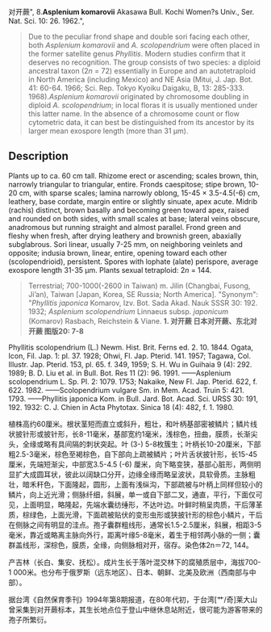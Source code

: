 对开蕨",
8.**Asplenium komarovii** Akasawa Bull. Kochi Women?s Univ., Ser. Nat. Sci. 10: 26. 1962.",

> Due to the peculiar frond shape and double sori facing each other, both *Asplenium komarovii* and *A. scolopendrium* were often placed in the former satellite genus *Phyllitis*. Modern studies confirm that it deserves no recognition. The group consists of two species: a diploid ancestral taxon (2*n* = 72) essentially in Europe and an autotetraploid in North America (including Mexico) and NE Asia (Mitui, J. Jap. Bot. 41: 60-64. 1966; Sci. Rep. Tokyo Kyoiku Daigaku, B, 13: 285-333. 1968).*Asplenium komarovii* originated by chromosome doubling in diploid *A. scolopendrium*; in local floras it is usually mentioned under this latter name. In the absence of a chromosome count or flow cytometric data, it can best be distinguished from its ancestor by its larger mean exospore length (more than 31 µm).

## Description
Plants up to ca. 60 cm tall. Rhizome erect or ascending; scales brown, thin, narrowly triangular to triangular, entire. Fronds caespitose; stipe brown, 10-20 cm, with sparse scales; lamina narrowly oblong, 15-45 × 3.5-4.5(-6) cm, leathery, base cordate, margin entire or slightly sinuate, apex acute. Midrib (rachis) distinct, brown basally and becoming green toward apex, raised and rounded on both sides, with small scales at base; lateral veins obscure, anadromous but running straight and almost parallel. Frond green and fleshy when fresh, after drying leathery and brownish green, abaxially subglabrous. Sori linear, usually 7-25 mm, on neighboring veinlets and opposite; indusia brown, linear, entire, opening toward each other (scolopendrioid), persistent. Spores with lophate (alate) perispore, average exospore length 31-35 µm. Plants sexual tetraploid: 2*n* = 144.

> Terrestrial; 700-1000(-2600 in Taiwan) m. Jilin (Changbai, Fusong, Ji’an), Taiwan [Japan, Korea, SE Russia; North America].
  "Synonym": "*Phyllitis japonica* Komarov, Izv. Bot. Sada Akad. Nauk SSSR 30: 192. 1932; *Asplenium scolopendrium* Linnaeus subsp. *japonicum* (Komarov) Rasbach, Reichstein &amp; Viane.
**1. 对开蕨 日本对开蕨、东北对开蕨 图版20: 7-8**

Phyllitis scolopendrium (L.) Newm. Hist. Brit. Ferns ed. 2. 10. 1844. Ogata, Icon, Fil. Jap. 1: pl. 37. 1928; Ohwi, Fl. Jap. Pterid. 141. 1957; Tagawa, Col. Illustr. Jap. Pterid. 153, pl. 65. f. 349, 1959; S. H. Wu in Guihaia 9 (4): 292. 1989; B. D. Liu et al. in Bull. Bot. Res 11 (2): 96. 1991. ——Asplenium scolopendrium L. Sp. Pl. 2: 1079. 1753; Nakaike, New Fl. Jap. Pterid. 622, f. 622. 1982. ——Scolopendrium vulgare Sm. in Mem. Acad. Truin 5: 421. 1793. ——Phyllitis japonica Kom. in Bull. Jard. Bot. Acad. Sci. URSS 30: 191, 192. 1932: C. J. Chien in Acta Phytotax. Sinica 18 (4): 482, f. 1. 1980.

植株高约60厘米。根状茎短而直立或斜升，粗壮，和叶柄基部密被鳞片；鳞片线状披针形或披针形，长8-11毫米，基部宽约1毫米，浅棕色，扭曲，膜质，长渐尖头，全缘或略有具间隔的刺状突起。叶 (3-) 5-8枚簇生；叶柄长10-20厘米，下部粗2.5-3毫米，棕色至褐棕色，自下部向上疏被鳞片；叶片舌状披针形，长15-45厘米，先端短渐尖，中部宽3.5-4.5 (-6) 厘米，向下略变狭，基部心脏形，两侧明显扩大成圆耳状，彼此以阔缺口分开，边缘全缘而略呈波状，具软骨质。主脉粗壮，暗禾秆色，下面隆起，圆形，上面有浅纵沟，下部疏被与叶柄上同样但较小的鳞片，向上近光滑；侧脉纤细，斜展，单一或自下部二叉，通直，平行，下面仅可见，上面明显，略隆起，先端水囊纺缍形，不达叶边。叶鲜时稍呈肉质，干后薄革质，棕绿色，上面光滑，下面疏被贴伏的变形虫形或狭披针形的棕色小鳞片，干后在侧脉之间有明显的洼点。孢子囊群粗线形，通常长1.5-2.5厘米，斜展，相距3-5毫米，靠近或略离主脉向外行，距离叶缘5-8毫米，着生于相邻两小脉的一侧；囊群盖线形，深棕色，膜质，全缘，向侧脉相对开，宿存。染色体2n＝72, 144。

产吉林（长白、集安、抚松）。成片生长于落叶混交林下的腐殖质层中，海拔700-1 000米。也分布于俄罗斯（远东地区）、日本、朝鲜、北美及欧洲（西南部与中部）。

据台湾《自然保育季刊》1994年第8期报道，在80年代初，于台湾[艹/奇]莱大山曾采集到对开蕨标本，其生长地点位于登山中继休息站附近，很可能为游客带来的孢子所繁衍。
